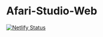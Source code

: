 # Afari-Studio-Web
[![Netlify Status](https://api.netlify.com/api/v1/badges/70e4d0bc-022c-40f8-baae-b25f65fa3b76/deploy-status)](https://app.netlify.com/sites/afaristudio/deploys)
